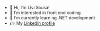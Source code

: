 - 👋 Hi, I’m Livi Sousa!
- 👀 I’m interested in front end coding
- 🌱 I’m currently learning .NET development
- 👉 My [LinkedIn profile](https://www.linkedin.com/in/liviane-sousa-b11a81236/) 
